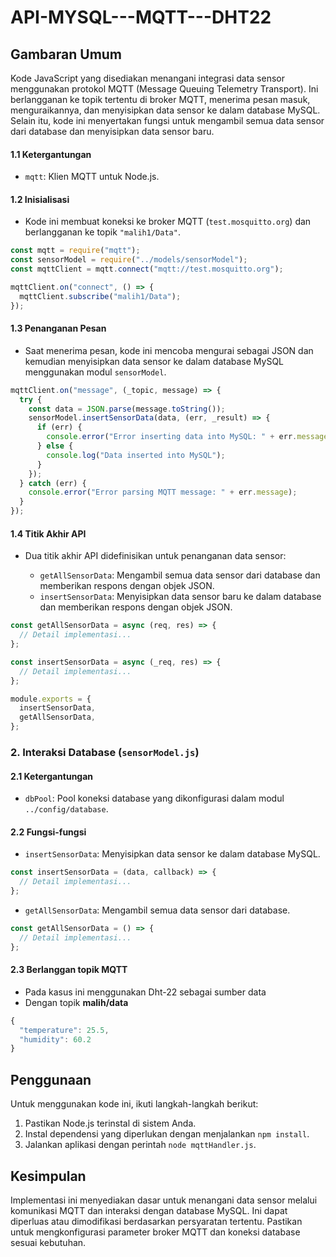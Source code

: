 # API-MYSQL---MQTT---DHT22

## Gambaran Umum

Kode JavaScript yang disediakan menangani integrasi data sensor menggunakan protokol MQTT (Message Queuing Telemetry Transport). Ini berlangganan ke topik tertentu di broker MQTT, menerima pesan masuk, menguraikannya, dan menyisipkan data sensor ke dalam database MySQL. Selain itu, kode ini menyertakan fungsi untuk mengambil semua data sensor dari database dan menyisipkan data sensor baru.

#### 1.1 Ketergantungan

- `mqtt`: Klien MQTT untuk Node.js.

#### 1.2 Inisialisasi

- Kode ini membuat koneksi ke broker MQTT (`test.mosquitto.org`) dan berlangganan ke topik `"malih1/Data"`.

```javascript
const mqtt = require("mqtt");
const sensorModel = require("../models/sensorModel");
const mqttClient = mqtt.connect("mqtt://test.mosquitto.org");

mqttClient.on("connect", () => {
  mqttClient.subscribe("malih1/Data");
});
```

#### 1.3 Penanganan Pesan

- Saat menerima pesan, kode ini mencoba mengurai sebagai JSON dan kemudian menyisipkan data sensor ke dalam database MySQL menggunakan modul `sensorModel`.

```javascript
mqttClient.on("message", (_topic, message) => {
  try {
    const data = JSON.parse(message.toString());
    sensorModel.insertSensorData(data, (err, _result) => {
      if (err) {
        console.error("Error inserting data into MySQL: " + err.message);
      } else {
        console.log("Data inserted into MySQL");
      }
    });
  } catch (err) {
    console.error("Error parsing MQTT message: " + err.message);
  }
});
```

#### 1.4 Titik Akhir API

- Dua titik akhir API didefinisikan untuk penanganan data sensor:

  - `getAllSensorData`: Mengambil semua data sensor dari database dan memberikan respons dengan objek JSON.
  - `insertSensorData`: Menyisipkan data sensor baru ke dalam database dan memberikan respons dengan objek JSON.

```javascript
const getAllSensorData = async (req, res) => {
  // Detail implementasi...
};

const insertSensorData = async (_req, res) => {
  // Detail implementasi...
};

module.exports = {
  insertSensorData,
  getAllSensorData,
};
```

### 2. Interaksi Database (`sensorModel.js`)

#### 2.1 Ketergantungan

- `dbPool`: Pool koneksi database yang dikonfigurasi dalam modul `../config/database`.

#### 2.2 Fungsi-fungsi

- `insertSensorData`: Menyisipkan data sensor ke dalam database MySQL.

```javascript
const insertSensorData = (data, callback) => {
  // Detail implementasi...
};
```

- `getAllSensorData`: Mengambil semua data sensor dari database.

```javascript
const getAllSensorData = () => {
  // Detail implementasi...
};
```

#### 2.3 Berlanggan topik MQTT 

- Pada kasus ini menggunakan Dht-22 sebagai sumber data 
- Dengan topik **malih/data**

```javascript
{
  "temperature": 25.5,
  "humidity": 60.2
}
```

## Penggunaan

Untuk menggunakan kode ini, ikuti langkah-langkah berikut:

1. Pastikan Node.js terinstal di sistem Anda.
2. Instal dependensi yang diperlukan dengan menjalankan `npm install`.
3. Jalankan aplikasi dengan perintah `node mqttHandler.js`.

## Kesimpulan

Implementasi ini menyediakan dasar untuk menangani data sensor melalui komunikasi MQTT dan interaksi dengan database MySQL. Ini dapat diperluas atau dimodifikasi berdasarkan persyaratan tertentu. Pastikan untuk mengkonfigurasi parameter broker MQTT dan koneksi database sesuai kebutuhan.

```

